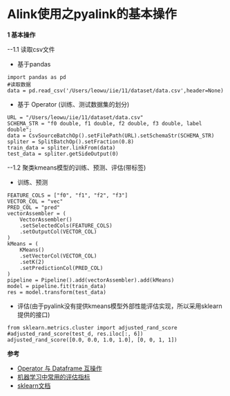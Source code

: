 # Alink使用之pyalink的基本操作

**1 基本操作**

--1.1 读取csv文件
- 基于pandas
~~~
import pandas as pd
#读取数据
data = pd.read_csv('/Users/leowu/iie/11/dataset/data.csv',header=None) 
~~~

- 基于 Operator (训练、测试数据集的划分)
~~~
URL = "/Users/leowu/iie/11/dataset/data.csv"
SCHEMA_STR = "f0 double, f1 double, f2 double, f3 double, label double";
data = CsvSourceBatchOp().setFilePath(URL).setSchemaStr(SCHEMA_STR)
spliter = SplitBatchOp().setFraction(0.8)
train_data = spliter.linkFrom(data)
test_data = spliter.getSideOutput(0)
~~~

--1.2 聚类kmeans模型的训练、预测、评估(带标签)
- 训练、预测
~~~
FEATURE_COLS = ["f0", "f1", "f2", "f3"]
VECTOR_COL = "vec"
PRED_COL = "pred"
vectorAssembler = (
    VectorAssembler()
    .setSelectedCols(FEATURE_COLS)
    .setOutputCol(VECTOR_COL)
)
kMeans = (
    KMeans()
    .setVectorCol(VECTOR_COL)
    .setK(2)
    .setPredictionCol(PRED_COL)
)
pipeline = Pipeline().add(vectorAssembler).add(kMeans)
model = pipeline.fit(train_data)
res = model.transform(test_data)
~~~

- 评估(由于pyalink没有提供kmeans模型外部性能评估实现，所以采用sklearn提供的接口)
~~~
from sklearn.metrics.cluster import adjusted_rand_score
#adjusted_rand_score(test_d, res.iloc[:, 6])
adjusted_rand_score([0.0, 0.0, 1.0, 1.0], [0, 0, 1, 1])
~~~


**参考**

- [Operator 与 Dataframe 互操作](https://github.com/alibaba/Alink/blob/master/docs/pyalink/pyalink-dataframe.md)
- [机器学习中常用的评估指标](https://juejin.im/post/5da2e88851882555a843023d#heading-32)
- [sklearn文档](https://scikit-learn.org/stable/modules/generated/sklearn.metrics.adjusted_rand_score.html)


